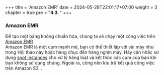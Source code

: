 +++
title = 'Amazon EMR'
date = 2024-05-28T22:01:17+07:00
weight = 3
chapter = true
pre = "<b>4.3. </b>"
+++

### Amazon EMR

Để tạo một bảng không chuẩn hóa, chúng ta sẽ chạy một công việc trên [Amazon EMR](https://aws.amazon.com/emr/?nc1=h_ls)  
Amazon EMR là một cụm mạnh mẽ, bạn có thể thiết lập với vài máy như trong Hội thảo này hoặc hàng chục đến hàng nghìn máy. Hãy cân nhắc sử dụng [spot instances](https://docs.aws.amazon.com/emr/latest/ManagementGuide/emr-instance-purchasing-options.html) cho xử lý hàng loạt và kết thúc các cụm của bạn khi bạn không sử dụng chúng. Ngoài ra, cũng nên lưu trữ kết quả công việc trên Amazon S3. .